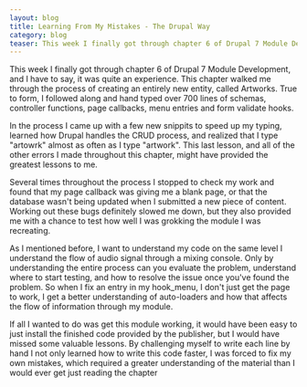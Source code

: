```yaml
---
layout: blog
title: Learning From My Mistakes - The Drupal Way
category: blog
teaser: This week I finally got through chapter 6 of Drupal 7 Module Development, and I have to say, it was quite an experience. This chapter walked me through the process of creating an entirely new entity, called Artworks. True to form, I followed along and hand typed over 700 lines of schemas, controller functions, page callbacks, menu entries and form validate hooks.
---
```


This week I finally got through chapter 6 of Drupal 7 Module Development, and I have to say, it was quite an experience. This chapter walked me through the process of creating an entirely new entity, called Artworks. True to form, I followed along and hand typed over 700 lines of schemas, controller functions, page callbacks, menu entries and form validate hooks.

In the process I came up with a few new snippits to speed up my typing, learned how Drupal handles the CRUD process, and realized that I type "artowrk" almost as often as I type "artwork". This last lesson, and all of the other errors I made throughout this chapter, might have provided the greatest lessons to me.

Several times throughout the process I stopped to check my work and found that my page callback was giving me a blank page, or that the database wasn't being updated when I submitted a new piece of content. Working out these bugs definitely slowed me down, but they also provided me with a chance to test how well I was grokking the module I was recreating.

As I mentioned before, I want to understand my code on the same level I understand the flow of audio signal through a mixing console. Only by understanding the entire process can you evaluate the problem, understand where to start testing, and how to resolve the issue once you've found the problem. So when I fix an entry in my hook_menu, I don't just get the page to work, I get a better understanding of auto-loaders and how that affects the flow of information through my module.

If all I wanted to do was get this module working, it would have been easy to just install the finished code provided by the publisher, but I would have missed some valuable lessons. By challenging myself to write each line by hand I not only learned how to write this code faster, I was forced to fix my own mistakes, which required a greater understanding of the material than I would ever get just reading the chapter
